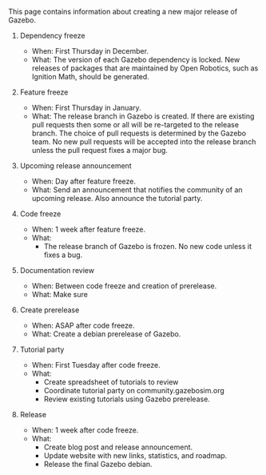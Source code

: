 This page contains information about creating a new major release of Gazebo.

1. Dependency freeze

    * When: First Thursday in December.
    * What: The version of each Gazebo dependency is locked. New releases of packages that are maintained by Open Robotics, such as Ignition Math, should be generated.

2. Feature freeze 

    * When: First Thursday in January.
    * What: The release branch in Gazebo is created. If there are existing pull requests then some or all will be re-targeted to the release branch. The choice of pull requests is determined by the Gazebo team. No new pull requests will be accepted into the release branch unless the pull request fixes a major bug.

2. Upcoming release announcement

    * When: Day after feature freeze.
    * What: Send an announcement that notifies the community of an upcoming release. Also announce the tutorial party. 

3. Code freeze

    * When: 1 week after feature freeze.
    * What:
        * The release branch of Gazebo is frozen. No new code unless it fixes a bug.

4. Documentation review

    * When: Between code freeze and creation of prerelease.
    * What: Make sure 
4. Create prerelease

    * When: ASAP after code freeze.
    * What: Create a debian prerelease of Gazebo.

4. Tutorial party

    * When: First Tuesday after code freeze.
    * What:
        * Create spreadsheet of tutorials to review
        * Coordinate tutorial party on community.gazebosim.org
        * Review existing tutorials using Gazebo prerelease.

4. Release

    * When: 1 week after code freeze.
    * What:
        * Create blog post and release announcement.
        * Update website with new links, statistics, and roadmap.
        * Release the final Gazebo debian.